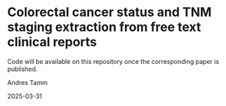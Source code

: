 # Colorectal cancer status and TNM staging extraction from free text clinical reports

Code will be available on this repository once the corresponding paper is published.

Andres Tamm

2025-03-31
